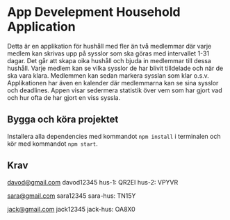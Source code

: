 # App Develepment Household Application

Detta är en applikation för hushåll med fler än två medlemmar där varje medlem kan skrivas upp på sysslor som ska göras med intervallet 1-31 dagar.
Det går att skapa oika hushåll och bjuda in medlemmar till dessa hushåll.
Varje medlem kan se vilka sysslor de har blivit tilldelade och när de ska vara klara.
Medlemmen kan sedan markera sysslan som klar o.s.v.
Applikationen har även en kalender där medlemmarna kan se sina sysslor och deadlines.
Appen visar sedermera statistik över vem som har gjort vad och hur ofta de har gjort en viss syssla.

## Bygga och köra projektet

Installera alla dependencies med kommandot `npm install` i terminalen och kör med kommandot `npm start`.

## Krav




davod@gmail.com
davod12345
hus-1: QR2EI
hus-2: VPYVR

sara@gmail.com
sara12345
sara-hus: TN15Y

jack@gmail.com
jack12345
jack-hus: OA8X0